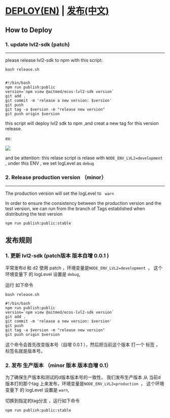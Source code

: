 
# [DEPLOY(EN)](#how-to-deploy) | [发布(中文)](#发布规则)


## How to Deploy
### 1. update lvl2-sdk  (patch)
---
please release lvl2-sdk to npm with this script:

```
bash release.sh


#!/bin/bash
npm run publish:public
version=`npm view @aitmed/ecos-lvl2-sdk version`
git add .
git commit -m 'release a new version: $version'
git push 
git tag -a $version -m "release new version"
git push origin $version
```
this script will deploy lvl2 sdk to npm ,and creat a new tag for this version release.

ex:

![](https://aitmed-test-resources.oss-cn-beijing.aliyuncs.com/images/Snipaste_2023-01-10_16-12-58.png)

and be attention: this relase script is relase with `NODE_ENV_LVL2=development ` , under this ENV , we set logLevel as `debug` 

### 2. Release production version  （minor）
---
The production version will set the logLevel to ` warn`

In order to ensure the consistency between the production version and the test version, we can run from the branch of Tags established when distributing the test version

```
npm run publish:public:stable
```
## 发布规则

### 1. 更新 lvl2-sdk  (patch版本  版本自增 0.0.1 ) 

平常发布d 和 d2 使用 patch  ，环境变量是`NODE_ENV_LVL2=development `， 这个环境变量下 的 logLevel 设置是 `debug`,

运行 如下命令 

```
bash release.sh

#!/bin/bash
npm run publish:public
version=`npm view @aitmed/ecos-lvl2-sdk version`
git add .
git commit -m 'release a new version: $version'
git push 
git tag -a $version -m "release new version"
git push origin $version
```
这个命令会首先改变版本号（自增 0.0.1 ），然后把当前这个版本 打一个 标签 ， 标签名就是版本号。 


### 2. 发布 生产版本 （minor 版本 版本自增 0.1）

为了确保生产版本和测试的d版本版本号的一致性， 我们发布生产版本 从 当前d版本打的那个tag 上来发布，环境变量是`NODE_ENV_LVL2=production `， 这个环境变量下 的 logLevel 设置是 `warn`,

切换到指定的tag分支 ，运行如下命令 

```
npm run publish:public:stable
```
